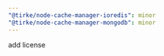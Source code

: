 ```yaml
---
"@tirke/node-cache-manager-ioredis": minor
"@tirke/node-cache-manager-mongodb": minor
---
```


add license
